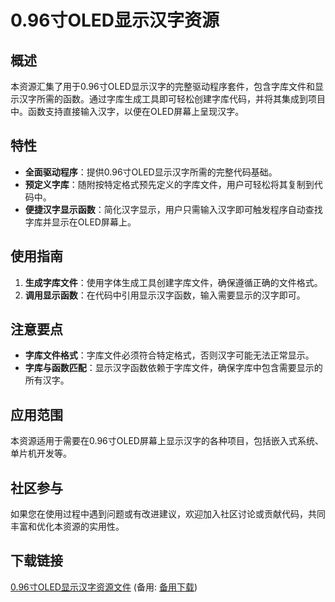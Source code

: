  # 0.96寸OLED显示汉字资源

 ## 概述
 本资源汇集了用于0.96寸OLED显示汉字的完整驱动程序套件，包含字库文件和显示汉字所需的函数。通过字库生成工具即可轻松创建字库代码，并将其集成到项目中。函数支持直接输入汉字，以便在OLED屏幕上呈现汉字。

 ## 特性
 - **全面驱动程序**：提供0.96寸OLED显示汉字所需的完整代码基础。
 - **预定义字库**：随附按特定格式预先定义的字库文件，用户可轻松将其复制到代码中。
 - **便捷汉字显示函数**：简化汉字显示，用户只需输入汉字即可触发程序自动查找字库并显示在OLED屏幕上。

 ## 使用指南
 1. **生成字库文件**：使用字体生成工具创建字库文件，确保遵循正确的文件格式。
 2. **调用显示函数**：在代码中引用显示汉字函数，输入需要显示的汉字即可。

 ## 注意要点
 - **字库文件格式**：字库文件必须符合特定格式，否则汉字可能无法正常显示。
 - **字库与函数匹配**：显示汉字函数依赖于字库文件，确保字库中包含需要显示的所有汉字。

 ## 应用范围
 本资源适用于需要在0.96寸OLED屏幕上显示汉字的各种项目，包括嵌入式系统、单片机开发等。

 ## 社区参与
 如果您在使用过程中遇到问题或有改进建议，欢迎加入社区讨论或贡献代码，共同丰富和优化本资源的实用性。

 ## 下载链接
 [0.96寸OLED显示汉字资源文件](https://pan.quark.cn/s/3c38d895d242) (备用: [备用下载](https://pan.baidu.com/s/1FseMQQqSxFztp5lpxUaNdw?pwd=1234))
